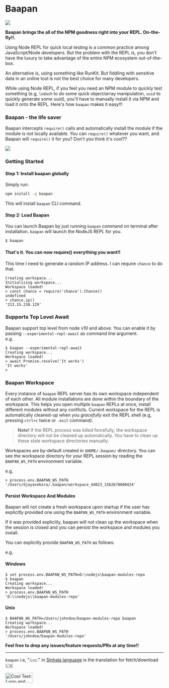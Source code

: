 # Baapan

![](https://github.com/dpjayasekara/baapan/raw/master/docs/logo.png)

**Baapan brings the all of the NPM goodness right into your REPL. On-the-fly!!.**

Using Node REPL for quick local testing is a common practice among JavaScript/Node developers. But the problem with the REPL is, you don't have the luxury to take advantage of the entire NPM ecosystem out-of-the-box. 

An alternative is, using something like RunKit. But fiddling with sensitive data in an online tool is not the best choice for many developers.

While using Node REPL, if you feel you need an NPM module to quickly test something (e.g, `lodash` to do some quick object/array manipulation, `uuid` to quickly generate some uuid), you'll have to manually install it via NPM and load it onto the REPL. Here's how `baapan` makes it easy!!!

### Baapan - the life saver

Baapan intercepts `require()` calls and automatically install the module if the module is not locally available. You can `require()` whatever you want, and Baapan will `require()` it for you? Don't you think it's cool??

![](https://github.com/dpjayasekara/baapan/raw/master/docs/baapan.gif)

### Getting Started

#### Step 1: Install baapan globally

Simply run:

```sh
npm install -g baapan
```
This will install `baapan` CLI command.

#### Step 2: Load Baapan

You can launch Baapan by just running `baapan` command on terminal after installation. `baapan` will launch the NodeJS REPL for you.

```sh
$ baapan
```

#### That's it. You can now require() everything you want!!

This time I need to generate a random IP address. I can require `chance` to do that.

```
Creating workspace...
Initializing workspace...
Workspace loaded!
> const chance = require('chance').Chance()
undefined
> chance.ip()
'213.15.210.129'
```

### Supports Top Level Await
Baapan support top level from node v10 and above. You can enable it by passing `--experimental-repl-await` as command line argument.  
e.g.  
```
$ baapan --experimental-repl-await
Creating workspace...
Workspace loaded!
> await Promise.resolve('It works')
'It works'
>    
```

### Baapan Workspace

Every instance of `baapan` REPL server has its own workspace independent of each other. All module installations are done within the boundary of the workspace. This helps you open multiple `baapan` REPLs at once, install different modules without any conflicts. Current workspace for the REPL is automatically cleaned-up when you _gracefully_ exit the REPL shell (e.g, pressing `ctrl+c` twice or `.exit` command). 

> **Note!** If the REPL process was killed forcefully, the workspace directory will not be cleaned up automatically. You have to clean up these stale workspace directories manually.

Workspaces are by-default created in `$HOME/.baapan/` directory. You can see the workspace directory for your REPL session by reading the `BAAPAN_WS_PATH` environment variable.

e.g,

```
> process.env.BAAPAN_WS_PATH
'/Users/djayasekara/.baapan/workspace_44023_1562678000424'
``` 

#### Persist Workspace And Modules
Baapan will not create a fresh workspace upon startup if the user has explicitly provided one using the `BAAPAN_WS_PATH` environment variable. 

If it was provided explicitly, baapan will not clean up the workspace when the session is closed and you can persist the workspace and modules you install.

You can explicitly provide `BAAPAN_WS_PATH` as follows:

e.g.

#### Windows

```
$ set process.env.BAAPAN_WS_PATH=D:\nodejs\baapan-modules-repo
$ baapan
Creating workspace...
Workspace loaded!
> process.env.BAAPAN_WS_PATH
'D:\\nodejs\\baapan-modules-repo'
```

#### Unix

```
$ BAAPAN_WS_PATH=/Users/johndoe/baapan-modules-repo baapan
Creating workspace...
Workspace loaded!
> process.env.BAAPAN_WS_PATH
'/Users/johndoe/baapan-modules-repo'
```

**Feel free to drop any issues/feature requests/PRs at any time!!**

-----------------

`baapan` i.e, "බාපං" in [Sinhala language](https://en.wikipedia.org/wiki/Sinhala_language) is the translation for fetch/download 🇱🇰

<a href="http://cooltext.com" target="_top"><img src="https://cooltext.com/images/ct_button.gif" width="88" height="31" alt="Cool Text: Logo and Graphics Generator" /></a>